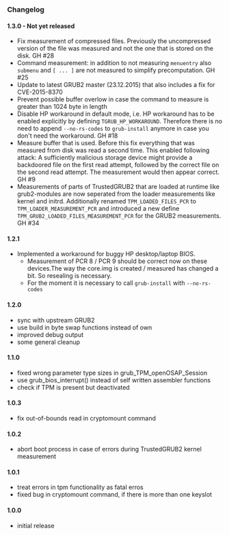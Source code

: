 ### Changelog

#### 1.3.0 - Not yet released

* Fix measurement of compressed files. Previously the uncompressed version of the file was measured and not the one that is stored on the disk. GH #28
* Command measurement: in addition to not measuring `menuentry` also `submenu` and `[ ... ]` are not measured to simplify precomputation. GH #25
* Update to latest GRUB2 master (23.12.2015) that also includes a fix for CVE-2015-8370
* Prevent possible buffer overlow in case the command to measure is greater than 1024 byte in length
* Disable HP workaround in default mode, i.e. HP workaround has to be enabled explicitly by defining `TGRUB_HP_WORKAROUND`. Therefore there is no need 
to append `--no-rs-codes` to `grub-install` anymore in case you don't need the workaround. GH #18
* Measure buffer that is used. Before this fix everything that was measured from disk was read a second time. This enabled following attack: A 
sufficiently malicious storage device might provide a backdoored file on the first read attempt, followed by the correct file on the second read 
attempt. The measurement would then appear correct. GH #9
* Measurements of parts of TrustedGRUB2 that are loaded at runtime like grub2-modules are now seperated from the loader measurements like kernel and initrd. Additionally renamed `TPM_LOADED_FILES_PCR` to 
`TPM_LOADER_MEASUREMENT_PCR` and introduced a new define `TPM_GRUB2_LOADED_FILES_MEASUREMENT_PCR` for the GRUB2 measurements. GH #34


#### 1.2.1

* Implemented a workaround for buggy HP desktop/laptop BIOS. 
  * Measurement of PCR 8 / PCR 9 should be correct now on these devices.The way the core.img is created / measured has changed a bit. So resealing is necessary.
  * For the moment it is necessary to call `grub-install` with `--no-rs-codes`

#### 1.2.0

* sync with upstream GRUB2
* use build in byte swap functions instead of own
* improved debug output
* some general cleanup

#### 1.1.0

* fixed wrong parameter type sizes in grub_TPM_openOSAP_Session
* use grub_bios_interrupt() instead of self written assembler functions
* check if TPM is present but deactivated

#### 1.0.3

* fix out-of-bounds read in cryptomount command

#### 1.0.2

* abort boot process in case of errors during TrustedGRUB2 kernel measurement

#### 1.0.1

* treat errors in tpm functionality as fatal erros
* fixed bug in cryptomount command, if there is more than one keyslot

#### 1.0.0

* initial release
